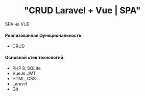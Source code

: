 <p align="center">
    <h1 align="center">"CRUD Laravel + Vue | SPA"</h1>
    </p>

<p>SPA на VUE</p>

<h4>Реализованная функциональность</h4>
<ul>
    <li>CRUD</li>
</ul> 

<h4>Основной стек технологий:</h4>
<ul>
	<li>PHP 8, SQLite</li>
    <li>VueJs JWT</li>
    <li>HTML, CSS</li>
	<li>Laravel</li>
	<li>Git</li>

 </ul>
